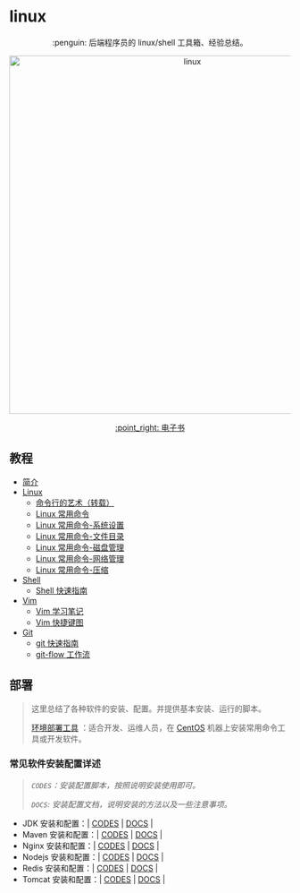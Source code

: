 # linux

<p align="center">
  :penguin: 后端程序员的 linux/shell 工具箱、经验总结。
</p>

<p align="center">
  <img src="http://oyz7npk35.bkt.clouddn.com//image/linux/linux.jpg" alt="linux" width="640">
</p>

<p align="center">
  <a href="https://dunwu.gitbooks.io/linux/" target="_blank">:point_right: 电子书</a>
</p>

## 教程

* [简介](docs/README.md)
* [Linux](docs/linux/README.md)
  * [命令行的艺术（转载）](docs/linux/the-art-of-command-line.md)
  * [Linux 常用命令](docs/linux/commands/README.md)
  * [Linux 常用命令-系统设置](docs/linux/commands/linux-cmd-system.md)
  * [Linux 常用命令-文件目录](docs/linux/commands/linux-cmd-file-and-folder.md)
  * [Linux 常用命令-磁盘管理](docs/linux/commands/linux-cmd-disk.md)
  * [Linux 常用命令-网络管理](docs/linux/commands/linux-cmd-network.md)
  * [Linux 常用命令-压缩](docs/linux/commands/linux-cmd-compress.md)
* [Shell](docs/shell/README.md)
  * [Shell 快速指南](docs/shell/shell-quickstart.md)
* [Vim](docs/vim/README.md)
  * [Vim 学习笔记](docs/vim/vim.md)
  * [Vim 快捷键图](docs/vim/vim-keyboards.md)
* [Git](docs/git/README.md)
  * [git 快速指南](docs/git/git-quickstart.md)
  * [git-flow 工作流](docs/git/git-flow.md)

## 部署

> 这里总结了各种软件的安装、配置。并提供基本安装、运行的脚本。
>
> [环境部署工具](codes/deploy/README.md) ：适合开发、运维人员，在 [CentOS](https://www.centos.org/) 机器上安装常用命令工具或开发软件。

### 常见软件安装配置详述

> *`CODES`：安装配置脚本，按照说明安装使用即可。*
>
> *`DOCS`: 安装配置文档，说明安装的方法以及一些注意事项。*

* JDK 安装和配置：| [CODES](codes/deploy/tool/jdk) | [DOCS](docs/deploy/tool/jdk/install-jdk.md) |
* Maven 安装和配置：| [CODES](codes/deploy/tool/maven) | [DOCS](docs/deploy/tool/maven/install-maven.md) |
* Nginx 安装和配置：| [CODES](codes/deploy/tool/nginx) | [DOCS](docs/deploy/tool/nginx/install-nginx.md) |
* Nodejs 安装和配置：| [CODES](codes/deploy/tool/nodejs) | [DOCS](docs/deploy/tool/nodejs/install-nodejs.md) |
* Redis 安装和配置：| [CODES](codes/deploy/tool/redis) | [DOCS](docs/deploy/tool/redis/install-redis.md) |
* Tomcat 安装和配置：| [CODES](codes/deploy/tool/tomcat) | [DOCS](docs/deploy/tool/tomcat/install-tomcat.md) |
